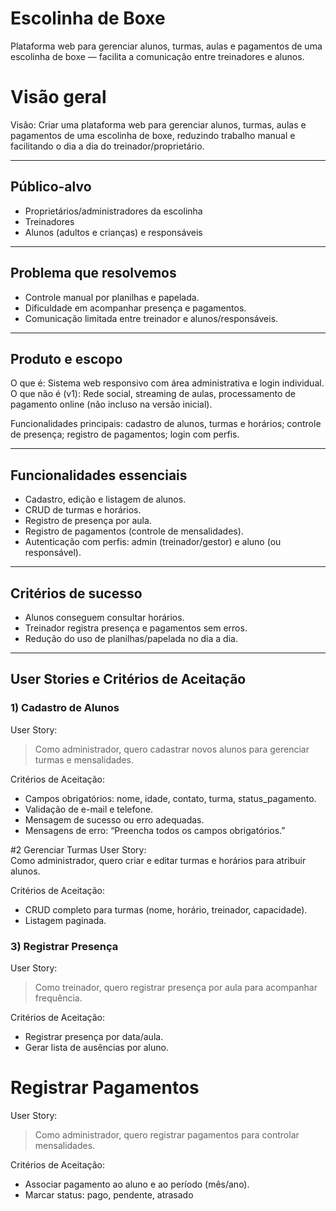 # Escolinha de Boxe

<p> Plataforma web para gerenciar alunos, turmas, aulas e pagamentos de uma escolinha de boxe — facilita a comunicação entre treinadores e alunos.</p>



# Visão geral
Visão: Criar uma plataforma web para gerenciar alunos, turmas, aulas e pagamentos de uma escolinha de boxe, reduzindo trabalho manual e facilitando o dia a dia do treinador/proprietário.

---

## Público-alvo
- Proprietários/administradores da escolinha  
- Treinadores  
- Alunos (adultos e crianças) e responsáveis

---

## Problema que resolvemos
- Controle manual por planilhas e papelada.  
- Dificuldade em acompanhar presença e pagamentos.  
- Comunicação limitada entre treinador e alunos/responsáveis.

---

## Produto e escopo
O que é: Sistema web responsivo com área administrativa e login individual.  
O que não é (v1): Rede social, streaming de aulas, processamento de pagamento online (não incluso na versão inicial).

Funcionalidades principais: cadastro de alunos, turmas e horários; controle de presença; registro de pagamentos; login com perfis.

---

## Funcionalidades essenciais
- Cadastro, edição e listagem de alunos.  
- CRUD de turmas e horários.  
- Registro de presença por aula.  
- Registro de pagamentos (controle de mensalidades).  
- Autenticação com perfis: admin (treinador/gestor) e aluno (ou responsável).

---

## Critérios de sucesso
- Alunos conseguem consultar horários.  
- Treinador registra presença e pagamentos sem erros.  
- Redução do uso de planilhas/papelada no dia a dia.

---

## User Stories e Critérios de Aceitação

### 1) Cadastro de Alunos
User Story:  
> Como administrador, quero cadastrar novos alunos para gerenciar turmas e mensalidades.

Critérios de Aceitação:
- Campos obrigatórios: nome, idade, contato, turma, status_pagamento.  
- Validação de e-mail e telefone.  
- Mensagem de sucesso ou erro adequadas.  
- Mensagens de erro: “Preencha todos os campos obrigatórios.”

#2 Gerenciar Turmas
User Story:  
 Como administrador, quero criar e editar turmas e horários para atribuir alunos.

Critérios de Aceitação:
- CRUD completo para turmas (nome, horário, treinador, capacidade).  
- Listagem paginada.

### 3) Registrar Presença
User Story:  
> Como treinador, quero registrar presença por aula para acompanhar frequência.

Critérios de Aceitação:
- Registrar presença por data/aula.  
- Gerar lista de ausências por aluno.

# Registrar Pagamentos
User Story:  
> Como administrador, quero registrar pagamentos para controlar mensalidades.

Critérios de Aceitação:
- Associar pagamento ao aluno e ao período (mês/ano).  
- Marcar status: pago, pendente, atrasado